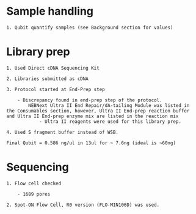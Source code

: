 # Sample handling

    1. Qubit quantify samples (see Background section for values)

# Library prep

    1. Used Direct cDNA Sequencing Kit

    2. Libraries submitted as cDNA

    3. Protocol started at End-Prep step

        - Discrepancy found in end-prep step of the protocol.
            NEBNext Ultra II End Repair/dA-tailing Module was listed in the Consumables section, however, Ultra II End-prep reaction buffer and Ultra II End-prep enzyme mix are listed in the reaction mix
                - Ultra II reagents were used for this library prep.

    4. Used S fragment buffer instead of WSB.

    Final Qubit = 0.586 ng/ul in 13ul for ~ 7.6ng (ideal is ~60ng)

# Sequencing

    1. Flow cell checked 

        - 1689 pores
    
    2. Spot-ON Flow Cell, R0 version (FLO-MIN106D) was used.


